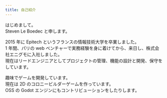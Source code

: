 ```yaml
---
title: 自己紹介
---
```


はじめまして。  
Steven Le Boedec と申します。

2015 年に Epitech というフランスの情報技術大学を卒業しました。  
1 年間、パリの web ベンチャーで実務経験を身に着けてから、来日し、株式会社エニグモに入社しました。  
現在はリードエンジニアとしてプロジェクトの管理、機能の設計と開発、保守をしています。

趣味でゲームを開発しています。  
現在は 2D のコロニービルダーゲームを作っています。  
OSS の Godot エンジンにもコントリビューションをしたりします。
